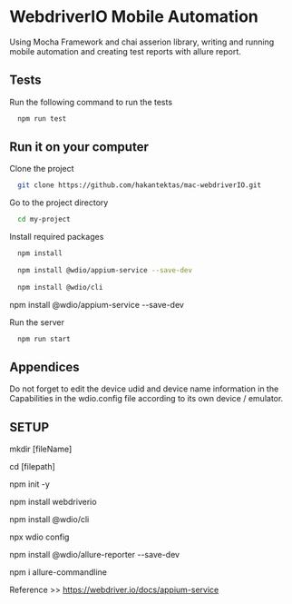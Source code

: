 
# WebdriverIO Mobile Automation

Using Mocha Framework and chai asserion library, writing and running mobile automation and creating test reports with allure report.


## Tests


Run the following command to run the tests

```bash
  npm run test
```

  
## Run it on your computer

Clone the project

```bash
  git clone https://github.com/hakantektas/mac-webdriverIO.git
```

Go to the project directory

```bash
  cd my-project
```

Install required packages

```bash
  npm install
  
  npm install @wdio/appium-service --save-dev
  
  npm install @wdio/cli
```

npm install @wdio/appium-service --save-dev

Run the server

```bash
  npm run start
```

  
## Appendices

Do not forget to edit the device udid and device name information in the Capabilities in the wdio.config file according to its own device / emulator.
## SETUP

mkdir [fileName]

cd [filepath]                                                                    


npm init -y   

npm install webdriverio  

npm install @wdio/cli          

npx wdio config   

npm install @wdio/allure-reporter --save-dev                                           

npm i allure-commandline   


Reference >> https://webdriver.io/docs/appium-service 
